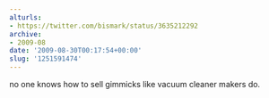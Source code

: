 ```yaml
---
alturls:
- https://twitter.com/bismark/status/3635212292
archive:
- 2009-08
date: '2009-08-30T00:17:54+00:00'
slug: '1251591474'
---
```


no one knows how to sell gimmicks like vacuum cleaner makers do.

